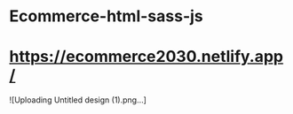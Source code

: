 # Ecommerce-html-sass-js

# https://ecommerce2030.netlify.app/


![Uploading Untitled design (1).png…]
